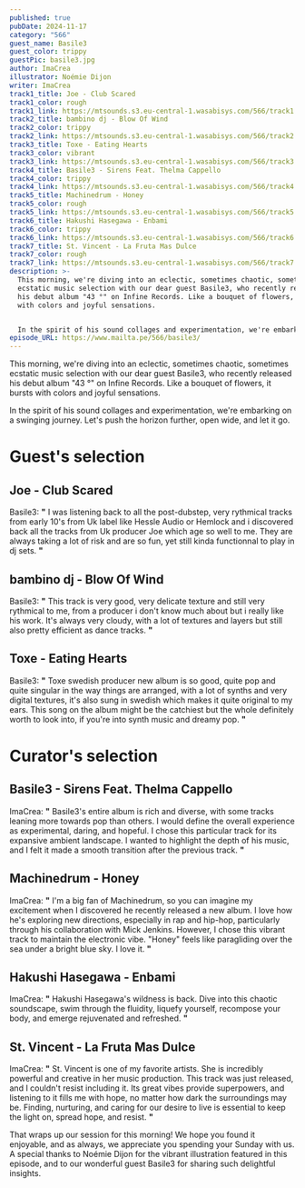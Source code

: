 ```yaml
---
published: true
pubDate: 2024-11-17
category: "566"
guest_name: Basile3
guest_color: trippy
guestPic: basile3.jpg
author: ImaCrea
illustrator: Noémie Dijon
writer: ImaCrea
track1_title: Joe - Club Scared
track1_color: rough
track1_link: https://mtsounds.s3.eu-central-1.wasabisys.com/566/track1.mp3
track2_title: bambino dj - Blow Of Wind
track2_color: trippy
track2_link: https://mtsounds.s3.eu-central-1.wasabisys.com/566/track2.mp3
track3_title: Toxe - Eating Hearts
track3_color: vibrant
track3_link: https://mtsounds.s3.eu-central-1.wasabisys.com/566/track3.mp3
track4_title: Basile3 - Sirens Feat. Thelma Cappello
track4_color: trippy
track4_link: https://mtsounds.s3.eu-central-1.wasabisys.com/566/track4.mp3
track5_title: Machinedrum - Honey
track5_color: rough
track5_link: https://mtsounds.s3.eu-central-1.wasabisys.com/566/track5.mp3
track6_title: Hakushi Hasegawa - Enbami
track6_color: trippy
track6_link: https://mtsounds.s3.eu-central-1.wasabisys.com/566/track6.mp3
track7_title: St. Vincent - La Fruta Mas Dulce
track7_color: rough
track7_link: https://mtsounds.s3.eu-central-1.wasabisys.com/566/track7.mp3
description: >-
  This morning, we're diving into an eclectic, sometimes chaotic, sometimes
  ecstatic music selection with our dear guest Basile3, who recently released
  his debut album "43 °" on Infine Records. Like a bouquet of flowers, it bursts
  with colors and joyful sensations.


  In the spirit of his sound collages and experimentation, we're embarking on a swinging journey. Let's push the horizon further, open wide, and let it go.
episode_URL: https://www.mailta.pe/566/basile3/
---
```

This morning, we're diving into an eclectic, sometimes chaotic, sometimes ecstatic music selection with our dear guest Basile3, who recently released his debut album "43 °" on Infine Records. Like a bouquet of flowers, it bursts with colors and joyful sensations.

In the spirit of his sound collages and experimentation, we're embarking on a swinging journey. Let's push the horizon further, open wide, and let it go.

# Guest's selection

## Joe - Club Scared

Basile3: **"** I was listening back to all the post-dubstep, very rythmical tracks from early 10's from Uk label like Hessle Audio or Hemlock and i discovered back all the tracks from Uk producer Joe which age so well to me. They are always taking a lot of risk and are so fun, yet still kinda functionnal to play in dj sets. **"** 

## bambino dj - Blow Of Wind

Basile3: **"** This track is very good, very delicate texture and still very rythmical to me, from a producer i don't know much about but i really like his work. It's always very cloudy, with a lot of textures and layers but still also pretty efficient as dance tracks. **"** 

## Toxe - Eating Hearts

Basile3: **"** Toxe swedish producer new album is so good, quite pop and quite singular in the way things are arranged, with a lot of synths and very digital textures, it's also sung in swedish which makes it quite original to my ears. This song on the album might be the catchiest but the whole definitely worth to look into, if you're into synth music and dreamy pop. **"** 

# Curator's selection

## Basile3 - Sirens Feat. Thelma Cappello

 ImaCrea: **"** Basile3's entire album is rich and diverse, with some tracks leaning more towards pop than others. I would define the overall experience as experimental, daring, and hopeful. I chose this particular track for its expansive ambient landscape. I wanted to highlight the depth of his music, and I felt it made a smooth transition after the previous track. **"** 

## Machinedrum - Honey

 ImaCrea: **"** I'm a big fan of Machinedrum, so you can imagine my excitement when I discovered he recently released a new album. I love how he's exploring new directions, especially in rap and hip-hop, particularly through his collaboration with Mick Jenkins. However, I chose this vibrant track to maintain the electronic vibe. "Honey" feels like paragliding over the sea under a bright blue sky. I love it. **"** 

## Hakushi Hasegawa - Enbami

 ImaCrea: **"** Hakushi Hasegawa's wildness is back. Dive into this chaotic soundscape, swim through the fluidity, liquefy yourself, recompose your body, and emerge rejuvenated and refreshed. **"** 

## St. Vincent - La Fruta Mas Dulce

 ImaCrea: **"** St. Vincent is one of my favorite artists. She is incredibly powerful and creative in her music production. This track was just released, and I couldn't resist including it. Its great vibes provide superpowers, and listening to it fills me with hope, no matter how dark the surroundings may be. Finding, nurturing, and caring for our desire to live is essential to keep the light on, spread hope, and resist. **"** 

That wraps up our session for this morning! We hope you found it 
enjoyable, and as always, we appreciate you spending your Sunday with 
us. A special thanks to Noémie Dijon for the vibrant illustration 
featured in this episode, and to our wonderful guest Basile3 for 
sharing such delightful insights.
